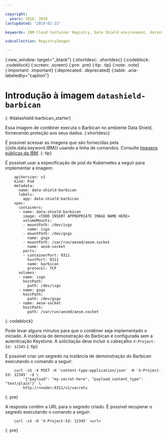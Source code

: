 ```yaml
---

copyright:
  years: 2018, 2019
lastupdated: "2019-02-21"

keywords: IBM Cloud Container Registry, Data Shield environment, datashield-barbican image, container image, barbican, public image

subcollection: RegistryImages

---
```


{:new_window: target="_blank"}
{:shortdesc: .shortdesc}
{:codeblock: .codeblock}
{:screen: .screen}
{:pre: .pre}
{:tip: .tip}
{:note: .note}
{:important: .important}
{:deprecated: .deprecated}
{:table: .aria-labeledby="caption"}

# Introdução à imagem `datashield-barbican`
{: #datashield-barbican_starter}

Essa imagem de contêiner executa o Barbican no ambiente Data Shield, fornecendo proteção aos seus dados.
{:shortdesc}

É possível acessar as imagens que são fornecidas pela {{site.data.keyword.IBM}} usando a linha de comandos. Consulte [Imagens públicas da IBM](/docs/services/Registry?topic=registry-public_images#public_images).
{: tip}

É possível usar a especificação de pod do Kubernetes a seguir para implementar a imagem:

```
    apiVersion: v1
    kind: Pod
    metadata:
      name: data-shield-barbican
      labels:
        app: data-shield-barbican
    spec:
      containers:
      - name: data-shield-barbican
        image: <TODO INSERT APPROPRIATE IMAGE NAME HERE>
        volumeMounts:
        - mountPath: /dev/isgx
          name: isgx
        - mountPath: /dev/gsgx
          name: gsgx
        - mountPath: /var/run/aesmd/aesm.socket
          name: aesm-socket
        ports:
        - containerPort: 9311
          hostPort: 9311
          name: barbican
          protocol: TCP
      volumes:
      - name: isgx
        hostPath:
          path: /dev/isgx
      - name: gsgx
        hostPath:
          path: /dev/gsgx
      - name: aesm-socket
        hostPath:
          path: /var/run/aesmd/aesm.socket
```
{: codeblock}

Pode levar alguns minutos para que o contêiner seja implementado e iniciado. A instância de demonstração do Barbican é
configurada sem a autenticação Keystone. A solicitação deve incluir o cabeçalho `X-Project-Id: 12345`
{: tip}

É possível criar um segredo na instância de demonstração do Barbican executando o comando a seguir:

```
    curl -sS -X POST -H 'content-type:application/json' -H 'X-Project-Id: 12345' -d \
        '{"payload": "my-secret-here", "payload_content_type": "text/plain"}' \
        http://<node>:9311/v1/secrets
```
{: pre}
    
A resposta contém a URL para o segredo criado. É possível recuperar o segredo executando o comando a seguir:

```
    curl -sS -H 'X-Project-Id: 12345' <url>
```
{: pre}
